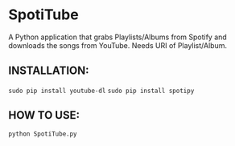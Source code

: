# SpotiTube
A Python application that grabs Playlists/Albums from Spotify and downloads the songs from YouTube.
Needs URI of Playlist/Album.

## INSTALLATION:

`sudo pip install youtube-dl`
`sudo pip install spotipy`

## HOW TO USE:

`python SpotiTube.py`
